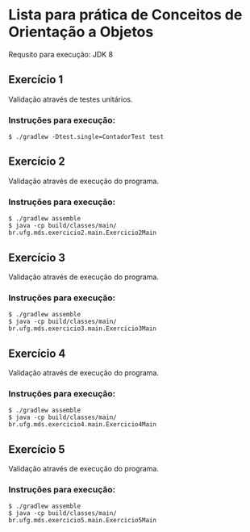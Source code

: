 # Lista para prática de Conceitos de Orientação a Objetos

Requsito para execução: JDK 8

## Exercício 1
Validação através de testes unitários.
### Instruções para execução:
    $ ./gradlew -Dtest.single=ContadorTest test

## Exercício 2
Validação através de execução do programa.
### Instruções para execução:
    $ ./gradlew assemble
    $ java -cp build/classes/main/ br.ufg.mds.exercicio2.main.Exercicio2Main

## Exercício 3
Validação através de execução do programa.
### Instruções para execução:
    $ ./gradlew assemble
    $ java -cp build/classes/main/ br.ufg.mds.exercicio3.main.Exercicio3Main

## Exercício 4
Validação através de execução do programa.
### Instruções para execução:
    $ ./gradlew assemble
    $ java -cp build/classes/main/ br.ufg.mds.exercicio4.main.Exercicio4Main

## Exercício 5
Validação através de execução do programa.
### Instruções para execução:
    $ ./gradlew assemble
    $ java -cp build/classes/main/ br.ufg.mds.exercicio5.main.Exercicio5Main